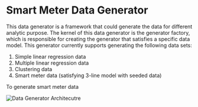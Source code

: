 Smart Meter Data Generator
======================
This data generator is a framework that could generate the data for different analytic purpose. The kernel of this data generator is the generator factory, which is responsible for creating the generator that satisfies a specific data model. This generator currently supports generating the following data sets:

1. Simple linear regression data
2. Multiple linear regression data
3. Clustering data
4. Smart meter data (satisfying 3-line model with seeded data)

To generate smart meter data

![Data Generator Architecutre](https://dl.dropboxusercontent.com/u/8691433/benchmark/img/datagenerator.png "Data generator")
